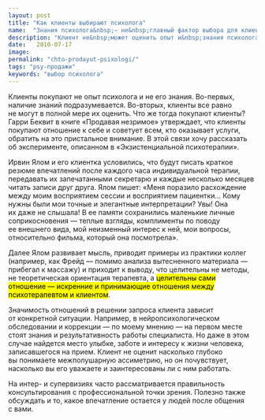 ```yaml
---
layout: post
title: "Как клиенты выбирают психолога"
name:  "Знания психолога&nbsp;— не&nbsp;главный фактор выбора для клиента"
description: "Клиент не&nbsp;может оценить опыт и&nbsp;знания психолога, но&nbsp;распознает и&nbsp;покупает отношение."
date:   2010-07-17		 
image:
permalink: "chto-prodayut-psixologi/"
tags: "psy-продажи"
keywords: "выбор психолога"
---
```


<p>Клиенты покупают не&nbsp;опыт психолога и&nbsp;не&nbsp;его знания. Во-первых, наличие знаний подразумевается. Во-вторых, клиенты все равно не&nbsp;могут в&nbsp;полной мере их&nbsp;оценить. Что&nbsp;же тогда покупают клиенты? Гарри Беквит в&nbsp;книге «Продавая незримое» утверждает, что клиенты покупают отношение к&nbsp;себе и&nbsp;советует всем, кто оказывает услуги, обратить на&nbsp;это пристальное внимание. В&nbsp;этой связи хочу рассказать об&nbsp;эксперименте, описанном в&nbsp;«Экзистенциальной психотерапии».</p>
<p>Ирвин Ялом и&nbsp;его клиентка условились, что будут писать краткое резюме впечатлений после каждого часа индивидуальной терапии, передавать их&nbsp;запечатанными секретарю и&nbsp;каждые несколько месяцев читать записи друг друга. Ялом пишет: «Меня поразило расхождение между моим восприятием сессии и&nbsp;восприятием пациентки... Кому нужны были мои точные и&nbsp;элегантные интерпретации? Увы! Она их&nbsp;даже не&nbsp;слышала! В&nbsp;ее&nbsp;памяти сохранились маленькие личные соприкосновения&nbsp;— теплые взгляды, комплименты по&nbsp;поводу ее&nbsp;внешнего вида, мой неизменный интерес к&nbsp;ней, мои вопросы, относительно фильма, который она посмотрела».</p>
<p>Далее Ялом развивает мысль, приводит примеры из&nbsp;практики коллег (например, как Фрейд&nbsp;— помимо анализа вытесненного материала&nbsp;— прибегал к&nbsp;массажу) и&nbsp;приходит к&nbsp;выводу, что целительны не&nbsp;методы, не&nbsp;теоретическая ориентация терапевта, а&nbsp;<mark>целительны сами отношение&nbsp;— искренние и&nbsp;принимающие отношения между психотерапевтом и&nbsp;клиентом</mark>.</p>
<p>Значимость отношений в&nbsp;решении запроса клиента зависит от&nbsp;конкретной ситуации. Например, в&nbsp;нейропсихологическом обследовании и&nbsp;коррекции&nbsp;— по&nbsp;моему мнению&nbsp;— на&nbsp;первом месте стоят знания и&nbsp;результативность работы специалиста. Но&nbsp;даже в&nbsp;этом случае найдется место улыбке, заботе и&nbsp;интересу к&nbsp;жизни человека, записавшегося на&nbsp;прием. Клиент не&nbsp;оценит насколько глубоко вы&nbsp;понимаете межполушарную ассиметрию, но&nbsp;он&nbsp;почувствует, насколько вы&nbsp;его уважаете и&nbsp;заинтересованы&nbsp;ли с&nbsp;ним работать.</p>
<p>На&nbsp;интер- и&nbsp;супервизиях часто рассматривается правильность консультирования с&nbsp;профессиональной точки зрения. Полезно также обсуждать и&nbsp;то, какое впечатление остается у&nbsp;людей после общения с&nbsp;вами.</p>
